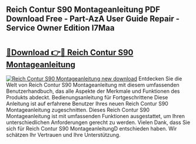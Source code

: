 ## Reich Contur S90 Montageanleitung PDF Download Free - Part-AzA User Guide Repair - Service Owner Edition I7Maa

# <h2><a href="http://df7x6m.blite.top/?on=Reich+Contur+S90+Montageanleitung">🔗Download 👉🔴 Reich Contur S90 Montageanleitung</a></h2>

[![Reich Contur S90 Montageanleitung new download](https://i.imgur.com/lujVjoI.png)](http://df7x6m.blite.top/?on=Reich+Contur+S90+Montageanleitung)
Entdecken Sie die Welt von Reich Contur S90 Montageanleitung mit diesem umfassenden Benutzerhandbuch, das alle Aspekte der Merkmale und Funktionen des Produkts abdeckt. Bedienungsanleitung für Fortgeschrittene Diese Anleitung ist auf erfahrene Benutzer Ihres neuen Reich Contur S90 Montageanleitung zugeschnitten. Dieses Reich Contur S90 Montageanleitung ist mit umfassenden Funktionen ausgestattet, um Ihren unterschiedlichen Anforderungen gerecht zu werden. Vielen Dank, dass Sie sich für Reich Contur S90 MontageanleitungD entschieden haben. Wir schätzen Ihr Vertrauen und Ihre Unterstützung.
